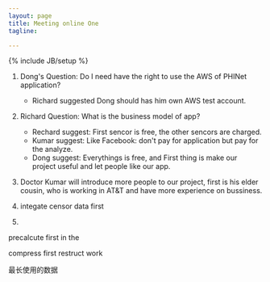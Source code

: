 ```yaml
---
layout: page
title: Meeting online One
tagline: 

---
```


{% include JB/setup %}

1. Dong's Question: Do I need have the right to use the AWS of PHINet application?
    - Richard suggested Dong should has him own AWS test account.

2. Richard Question: What is the business model of app?

    - Rechard suggest: First sencor is free, the other sencors are charged.
    - Kumar suggest: Like Facebook:  don't pay for application but  pay for the analyze.
    - Dong suggest: Everythings is free, and First thing is make our project useful and let people like our app.

3. Doctor Kumar will introduce more people to our project, first is his elder cousin, who is working in AT&T and have more experience on bussiness.


1. integate censor data first
2. 

precalcute first in the 

compress first
restruct work

最长使用的数据
